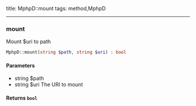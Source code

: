 title: MphpD::mount
tags: method,MphpD

---

<div class="method">
<h3 class="method-name">mount</h3>
<p>Mount $uri to path<br></p>

```php
MphpD::mount(string $path, string $uri) : bool
```

#### Parameters

*  string $path
*  string $uri The URI to mount


#### Returns `bool`




</div>